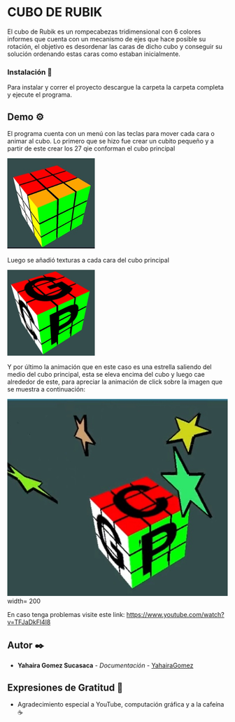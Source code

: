# CUBO DE RUBIK
El cubo de Rubik es un rompecabezas tridimensional con 6 colores informes que cuenta con un mecanismo de ejes que hace posible su rotación, el objetivo es desordenar las 
caras de dicho cubo y conseguir su solución ordenando estas caras como estaban inicialmente.


### Instalación 🔧
Para instalar y correr el proyecto descargue la carpeta la carpeta completa y ejecute el programa.

## Demo ⚙️
El programa cuenta con un menú con las teclas para mover cada cara o animar al cubo.
Lo primero que se hizo fue crear un cubito pequeño y a partir de este crear los 27 qie conforman el cubo principal

<img src="https://github.com/YahairaGomez/COMPU-GRAFICA/blob/main/Proyecto_final/imagenes/cubo_inicial.jpg" width= 200>


Luego se añadió texturas a cada cara del cubo principal

<img src="https://github.com/YahairaGomez/COMPU-GRAFICA/blob/main/Proyecto_final/imagenes/cubo_texturas.jpg" width= 200>

Y por último la animación que en este caso es una estrella saliendo del medio del cubo principal, esta se eleva encima del cubo y luego cae alrededor de este, para apreciar la animación de click sobre la imagen que se muestra a continuación:

[![ScreenShot](https://github.com/YahairaGomez/COMPU-GRAFICA/blob/main/Proyecto_final/imagenes/estrella.jpg)](https://www.youtube.com/watch?v=TFJaDkFl4l8) width= 200

En caso tenga problemas visite este link: https://www.youtube.com/watch?v=TFJaDkFl4l8

## Autor ✒️

* **Yahaira Gomez Sucasaca** - *Documentación* - [YahairaGomez](https://github.com/YahairaGomez)

## Expresiones de Gratitud 🎁

* Agradecimiento especial a YouTube, computación gráfica y a la cafeína ☕
